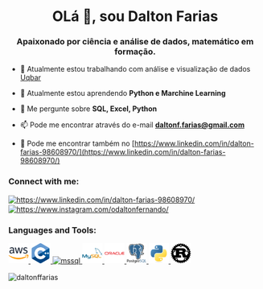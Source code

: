 <h1 align="center">OLá 👋, sou Dalton Farias</h1>
<h3 align="center">Apaixonado por ciência e análise de dados, matemático em formação.</h3>

- 🔭 Atualmente estou trabalhando com análise e visualização de dados [Uqbar](https://uqbar.com.br/)

- 🌱 Atualmente estou aprendendo **Python e Marchine Learning**

- 💬 Me pergunte sobre **SQL, Excel, Python**

- 📫 Pode me encontrar através do e-mail **daltonf.farias@gmail.com**

- 📄 Pode me encontrar também no [https://www.linkedin.com/in/dalton-farias-98608970/](https://www.linkedin.com/in/dalton-farias-98608970/)

<h3 align="left">Connect with me:</h3>
<p align="left">
<a href="https://linkedin.com/in/https://www.linkedin.com/in/dalton-farias-98608970/" target="blank"><img align="center" src="https://raw.githubusercontent.com/rahuldkjain/github-profile-readme-generator/master/src/images/icons/Social/linked-in-alt.svg" alt="https://www.linkedin.com/in/dalton-farias-98608970/" height="30" width="40" /></a>
<a href="https://instagram.com/https://www.instagram.com/odaltonfernando/" target="blank"><img align="center" src="https://raw.githubusercontent.com/rahuldkjain/github-profile-readme-generator/master/src/images/icons/Social/instagram.svg" alt="https://www.instagram.com/odaltonfernando/" height="30" width="40" /></a>
</p>

<h3 align="left">Languages and Tools:</h3>
<p align="left"> <a href="https://aws.amazon.com" target="_blank" rel="noreferrer"> <img src="https://raw.githubusercontent.com/devicons/devicon/master/icons/amazonwebservices/amazonwebservices-original-wordmark.svg" alt="aws" width="40" height="40"/> </a> <a href="https://www.w3schools.com/cpp/" target="_blank" rel="noreferrer"> <img src="https://raw.githubusercontent.com/devicons/devicon/master/icons/cplusplus/cplusplus-original.svg" alt="cplusplus" width="40" height="40"/> </a> <a href="https://www.microsoft.com/en-us/sql-server" target="_blank" rel="noreferrer"> <img src="https://www.svgrepo.com/show/303229/microsoft-sql-server-logo.svg" alt="mssql" width="40" height="40"/> </a> <a href="https://www.mysql.com/" target="_blank" rel="noreferrer"> <img src="https://raw.githubusercontent.com/devicons/devicon/master/icons/mysql/mysql-original-wordmark.svg" alt="mysql" width="40" height="40"/> </a> <a href="https://www.oracle.com/" target="_blank" rel="noreferrer"> <img src="https://raw.githubusercontent.com/devicons/devicon/master/icons/oracle/oracle-original.svg" alt="oracle" width="40" height="40"/> </a> <a href="https://www.postgresql.org" target="_blank" rel="noreferrer"> <img src="https://raw.githubusercontent.com/devicons/devicon/master/icons/postgresql/postgresql-original-wordmark.svg" alt="postgresql" width="40" height="40"/> </a> <a href="https://www.python.org" target="_blank" rel="noreferrer"> <img src="https://raw.githubusercontent.com/devicons/devicon/master/icons/python/python-original.svg" alt="python" width="40" height="40"/> </a> <a href="https://www.rust-lang.org" target="_blank" rel="noreferrer"> <img src="https://raw.githubusercontent.com/devicons/devicon/master/icons/rust/rust-plain.svg" alt="rust" width="40" height="40"/> </a> </p>

<p><img align="center" src="https://github-readme-stats.vercel.app/api/top-langs?username=daltonffarias&show_icons=true&locale=en&layout=compact" alt="daltonffarias" /></p>

<!--



## Olá! Sou Dalton Farias. 👋


**daltonffarias/daltonffarias** is a ✨ _special_ ✨ repository because its `README.md` (this file) appears on your GitHub profile.

Here are some ideas to get you started:

- 🔭 Atualmente Trabalho com análise de dados e conteúdo https://uqbar.com.br/
- 🌱 Estudando Python
- 👯 I’m looking to collaborate on ...
- 🤔 I’m looking for help with ...
- 💬 Ask me about ...
- 📫 How to reach me: ...
- 😄 Pronouns: ele/dele
- ⚡ Fun fact: ...
-->
